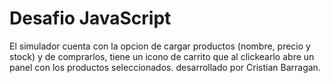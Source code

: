 # Desafio JavaScript
El simulador cuenta con la opcion de cargar productos (nombre, precio y stock) y de comprarlos, tiene un icono de carrito que al clickearlo abre un panel con los productos seleccionados.
desarrollado por Cristian Barragan.


